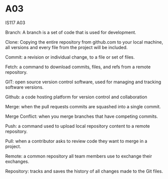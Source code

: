 # A03
IS117 A03

Branch: A branch is a set of code that is used for development.

Clone: Copying the entire repository from github.com to your local machine, all versions and every file from the project will be included. 

Commit: a revision or individual change, to a file or set of files. 

Fetch: a command to download commits, files, and refs from a remote repository. 

GIT: open source version control software, used for managing and tracking software versions.

Github: a code hosting platform for version control and collaboration 

Merge: when the pull requests commits are squashed into a single commit.

Merge Conflict: when you merge branches that have competing commits. 

Push: a command used to upload local repository content to a remote repository. 

Pull: when a contributor asks to review code they want to merge in a project. 

Remote: a common repository all team members use to exchange their exchanges. 

Repository: tracks and saves the history of all changes made to the Git files. 

